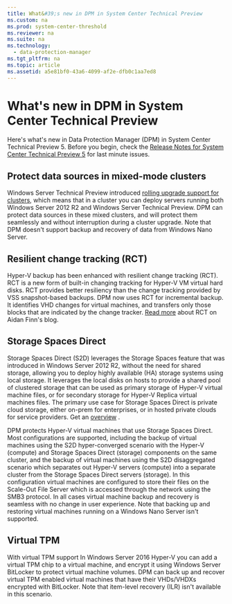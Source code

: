 ```yaml
---
title: What&#39;s new in DPM in System Center Technical Preview
ms.custom: na
ms.prod: system-center-threshold
ms.reviewer: na
ms.suite: na
ms.technology: 
  - data-protection-manager
ms.tgt_pltfrm: na
ms.topic: article
ms.assetid: a5e81bf0-43a6-4099-af2e-dfb0c1aa7ed8
---
```

# What&#39;s new in DPM in System Center Technical Preview
Here's what's new in Data Protection Manager \(DPM\) in System Center Technical Preview 5. Before you begin, check the [Release Notes for System Center Technical Preview 5](../Topic/Release-Notes-for-System-Center-Technical-Preview-5.md) for last minute issues.

## Protect data sources in mixed\-mode clusters
Windows Server Technical Preview introduced [rolling upgrade support for clusters](https://technet.microsoft.com/library/dn850430.aspx), which means that in a cluster you can deploy servers running both Windows Server 2012 R2 and Windows Server Technical Preview. DPM can protect data sources in these mixed clusters, and will protect them seamlessly and without interruption during a cluster upgrade. Note that DPM doesn't support backup and recovery of data from Windows Nano Server.

## Resilient change tracking \(RCT\)
Hyper\-V backup has been enhanced with resilient change tracking \(RCT\). RCT is a new form of built\-in changing tracking for Hyper\-V VM virtual hard disks. RCT provides better resiliency than the change tracking provided by VSS snapshot\-based backups.  DPM now uses RCT for incremental backup. It identifies VHD changes for virtual machines, and transfers only those blocks that are indicated by the change tracker. [Read more](http://www.aidanfinn.com/?p=17505) about RCT on Aidan Finn's blog.

## Storage Spaces Direct
Storage Spaces Direct \(S2D\) leverages the Storage Spaces feature that was introduced in Windows Server 2012 R2, without the need for shared storage, allowing you to deploy highly available \(HA\) storage systems using local storage. It leverages the local disks on hosts to provide a shared pool of clustered storage that can be used as primary storage of Hyper\-V virtual machine files, or for secondary storage for Hyper\-V Replica virtual machines files. 
 The primary use case for Storage Spaces Direct is private cloud storage, either on\-prem for enterprises, or in hosted private clouds for service providers. 
 Get an [overview](https://channel9.msdn.com/Events/Ignite/2015/BRK3474) .

DPM protects Hyper\-V virtual machines that use  Storage Spaces Direct. Most configurations are supported, including the backup of virtual machines using the S2D hyper\-converged scenario with the Hyper\-V \(compute\) and Storage Spaces Direct \(storage\) components on the same cluster, and the backup of virtual machines using the S2D disaggregated scenario which separates out  Hyper\-V servers \(compute\) into a separate cluster from the Storage Spaces Direct servers \(storage\). In this configuration virtual machines are configured to store their files on the Scale\-Out File Server which is accessed through the network using the SMB3 protocol. In all cases virtual machine backup and recovery is seamless with no change in user experience. Note that backing up and restoring virtual machines running on a Windows Nano Server isn't supported.

## Virtual TPM
With virtual TPM support
In Windows Server 2016 Hyper\-V you can add a virtual TPM chip to a virtual machine, and encrypt it using Windows Server BitLocker to protect virtual machine volumes.  DPM can back up and recover virtual TPM enabled virtual machines that have their VHDs\/VHDXs encrypted with BitLocker. Note that item\-level recovery \(ILR\) isn't available in this scenario.

